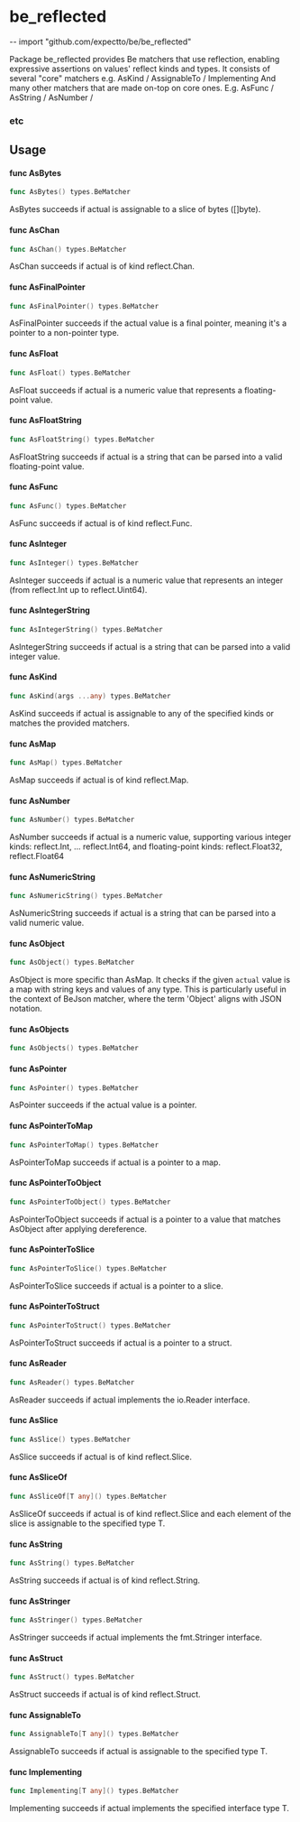 # be_reflected
--
    import "github.com/expectto/be/be_reflected"

Package be_reflected provides Be matchers that use reflection, enabling
expressive assertions on values' reflect kinds and types. It consists of several
"core" matchers e.g. AsKind / AssignableTo / Implementing And many other
matchers that are made on-top on core ones. E.g. AsFunc / AsString / AsNumber /
### etc

## Usage

#### func  AsBytes

```go
func AsBytes() types.BeMatcher
```
AsBytes succeeds if actual is assignable to a slice of bytes ([]byte).

#### func  AsChan

```go
func AsChan() types.BeMatcher
```
AsChan succeeds if actual is of kind reflect.Chan.

#### func  AsFinalPointer

```go
func AsFinalPointer() types.BeMatcher
```
AsFinalPointer succeeds if the actual value is a final pointer, meaning it's a
pointer to a non-pointer type.

#### func  AsFloat

```go
func AsFloat() types.BeMatcher
```
AsFloat succeeds if actual is a numeric value that represents a floating-point
value.

#### func  AsFloatString

```go
func AsFloatString() types.BeMatcher
```
AsFloatString succeeds if actual is a string that can be parsed into a valid
floating-point value.

#### func  AsFunc

```go
func AsFunc() types.BeMatcher
```
AsFunc succeeds if actual is of kind reflect.Func.

#### func  AsInteger

```go
func AsInteger() types.BeMatcher
```
AsInteger succeeds if actual is a numeric value that represents an integer (from
reflect.Int up to reflect.Uint64).

#### func  AsIntegerString

```go
func AsIntegerString() types.BeMatcher
```
AsIntegerString succeeds if actual is a string that can be parsed into a valid
integer value.

#### func  AsKind

```go
func AsKind(args ...any) types.BeMatcher
```
AsKind succeeds if actual is assignable to any of the specified kinds or matches
the provided matchers.

#### func  AsMap

```go
func AsMap() types.BeMatcher
```
AsMap succeeds if actual is of kind reflect.Map.

#### func  AsNumber

```go
func AsNumber() types.BeMatcher
```
AsNumber succeeds if actual is a numeric value, supporting various integer
kinds: reflect.Int, ... reflect.Int64, and floating-point kinds:
reflect.Float32, reflect.Float64

#### func  AsNumericString

```go
func AsNumericString() types.BeMatcher
```
AsNumericString succeeds if actual is a string that can be parsed into a valid
numeric value.

#### func  AsObject

```go
func AsObject() types.BeMatcher
```
AsObject is more specific than AsMap. It checks if the given `actual` value is a
map with string keys and values of any type. This is particularly useful in the
context of BeJson matcher, where the term 'Object' aligns with JSON notation.

#### func  AsObjects

```go
func AsObjects() types.BeMatcher
```

#### func  AsPointer

```go
func AsPointer() types.BeMatcher
```
AsPointer succeeds if the actual value is a pointer.

#### func  AsPointerToMap

```go
func AsPointerToMap() types.BeMatcher
```
AsPointerToMap succeeds if actual is a pointer to a map.

#### func  AsPointerToObject

```go
func AsPointerToObject() types.BeMatcher
```
AsPointerToObject succeeds if actual is a pointer to a value that matches
AsObject after applying dereference.

#### func  AsPointerToSlice

```go
func AsPointerToSlice() types.BeMatcher
```
AsPointerToSlice succeeds if actual is a pointer to a slice.

#### func  AsPointerToStruct

```go
func AsPointerToStruct() types.BeMatcher
```
AsPointerToStruct succeeds if actual is a pointer to a struct.

#### func  AsReader

```go
func AsReader() types.BeMatcher
```
AsReader succeeds if actual implements the io.Reader interface.

#### func  AsSlice

```go
func AsSlice() types.BeMatcher
```
AsSlice succeeds if actual is of kind reflect.Slice.

#### func  AsSliceOf

```go
func AsSliceOf[T any]() types.BeMatcher
```
AsSliceOf succeeds if actual is of kind reflect.Slice and each element of the
slice is assignable to the specified type T.

#### func  AsString

```go
func AsString() types.BeMatcher
```
AsString succeeds if actual is of kind reflect.String.

#### func  AsStringer

```go
func AsStringer() types.BeMatcher
```
AsStringer succeeds if actual implements the fmt.Stringer interface.

#### func  AsStruct

```go
func AsStruct() types.BeMatcher
```
AsStruct succeeds if actual is of kind reflect.Struct.

#### func  AssignableTo

```go
func AssignableTo[T any]() types.BeMatcher
```
AssignableTo succeeds if actual is assignable to the specified type T.

#### func  Implementing

```go
func Implementing[T any]() types.BeMatcher
```
Implementing succeeds if actual implements the specified interface type T.
